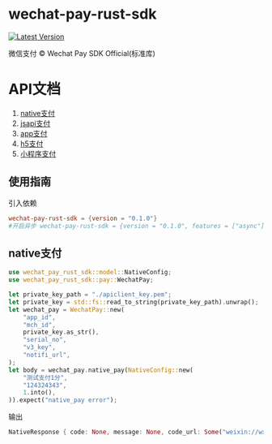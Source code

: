 # wechat-pay-rust-sdk
[![Latest Version](https://img.shields.io/crates/v/wechat-pay-rust-sdk.svg)](https://crates.io/crates/wechat-pay-rust-sdk)

微信支付 © Wechat Pay SDK Official(标准库)

# API文档
1. [native支付](#native支付)
2. [jsapi支付](#jsapi支付)
3. [app支付](#app支付)
4. [h5支付](#h5支付)
5. [小程序支付](#小程序支付)

## 使用指南
引入依赖
```toml
wechat-pay-rust-sdk = {version = "0.1.0"}
#开启异步 wechat-pay-rust-sdk = {version = "0.1.0", features = ["async"]}
```

## native支付
```rust
use wechat_pay_rust_sdk::model::NativeConfig;
use wechat_pay_rust_sdk::pay::WechatPay;

let private_key_path = "./apiclient_key.pem";
let private_key = std::fs::read_to_string(private_key_path).unwrap();
let wechat_pay = WechatPay::new(
    "app_id",
    "mch_id",
    private_key.as_str(),
    "serial_no",
    "v3_key",
    "notifi_url",
);
let body = wechat_pay.native_pay(NativeConfig::new(
    "测试支付1分",
    "124324343",
    1.into(),
)).expect("native_pay error");
```
输出
```rust
NativeResponse { code: None, message: None, code_url: Some("weixin://wxpay/bizpayurl?pr=yL2aIPzz") }
```

